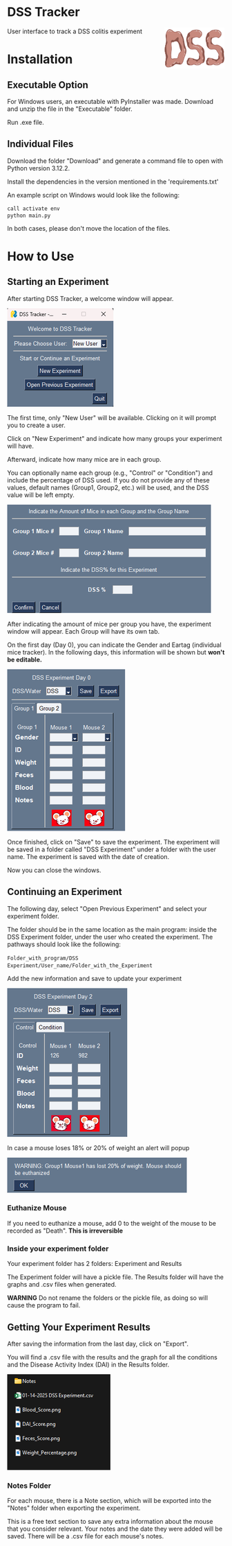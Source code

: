 # DSS Tracker

<img align="right" width="140" height="95" src="images/DSS.png">

User interface to track a DSS colitis experiment

# Installation

## Executable Option

For Windows users, an executable with PyInstaller was made. 
Download and unzip the file in the "Executable" folder.

Run .exe file.

## Individual Files

Download the folder "Download" and generate a command file to open with Python version 3.12.2.

Install the dependencies in the version mentioned in the 'requirements.txt'

An example script on Windows would look like the following:
```
call activate env
python main.py
```

In both cases, please don't move the location of the files.

# How to Use

## Starting an Experiment

After starting DSS Tracker, a welcome window will appear.

![Welcome Window](images/Welcome_window.png)

The first time, only "New User" will be available. Clicking on it will prompt you to create a user.

Click on "New Experiment" and indicate how many groups your experiment will have.

Afterward, indicate how many mice are in each group.

You can optionally name each group (e.g., "Control" or "Condition") and include the percentage of DSS used.
If you do not provide any of these values, default names (Group1, Group2, etc.) will be used, and the DSS value will be left empty.

![Group Window](images/Group_Window.png)

After indicating the amount of mice per group you have, the experiment window will appear. Each Group will have its own tab.

On the first day (Day 0), you can indicate the Gender and Eartag (individual mice tracker). In the following days, this information will be shown but **won't be editable.**

![Experiment Window](images/Experiment_window.png)

Once finished, click on "Save" to save the experiment.
The experiment will be saved in a folder called "DSS Experiment" under a folder with the user name. The experiment is saved with the date of creation.

Now you can close the windows.

## Continuing an Experiment

The following day, select "Open Previous Experiment" and select your experiment folder. 

The folder should be in the same location as the main program: inside the DSS Experiment folder, under the user who created the experiment.
The pathways should look like the following:

`Folder_with_program/DSS Experiment/User_name/Folder_with_the_Experiment`

Add the new information and save to update your experiment

![Following Day](images/Following_day.png)

In case a mouse loses 18% or 20% of weight an alert will popup

![Warning Example](images/Warning_example.png)

### Euthanize Mouse

If you need to euthanize a mouse, add 0 to the weight of the mouse to be recorded as "Death". **This is irreversible**

### Inside your experiment folder

Your experiment folder has 2 folders: Experiment and Results

The Experiment folder will have a pickle file. 
The Results folder will have the graphs and .csv files when generated.

**WARNING** Do not rename the folders or the pickle file, as doing so will cause the program to fail.

## Getting Your Experiment Results

After saving the information from the last day, click on "Export".

You will find a .csv file with the results and the graph for all the conditions and the Disease Activity Index (DAI) in the Results folder.

![Results](images/Results.png)


### Notes Folder

For each mouse, there is a Note section, which will be exported into the "Notes" folder when exporting the experiment.

This is a free text section to save any extra information about the mouse that you consider relevant. 
Your notes and the date they were added will be saved.
There will be a .csv file for each mouse's notes.


